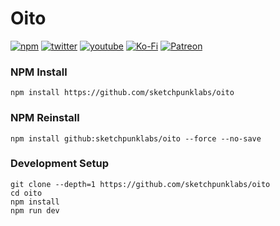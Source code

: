 # Oito

[![npm](https://img.shields.io/badge/Npm-install-blue?style=flat-square&logo=npm)](https://www.npmjs.com/package/oito)
[![twitter](https://img.shields.io/badge/Twitter-profile-blue?style=flat-square&logo=twitter)](https://twitter.com/SketchpunkLabs)
[![youtube](https://img.shields.io/badge/Youtube-subscribe-red?style=flat-square&logo=youtube)](https://youtube.com/c/sketchpunklabs)
[![Ko-Fi](https://img.shields.io/badge/Ko_Fi-donate-orange?style=flat-square&logo=youtube)](https://ko-fi.com/sketchpunk)
[![Patreon](https://img.shields.io/badge/Patreon-donate-red?style=flat-square&logo=youtube)](https://www.patreon.com/sketchpunk)

### NPM Install ###
```
npm install https://github.com/sketchpunklabs/oito
```

### NPM Reinstall ###
```
npm install github:sketchpunklabs/oito --force --no-save
```

### Development Setup ###
```
git clone --depth=1 https://github.com/sketchpunklabs/oito
cd oito
npm install
npm run dev
```


